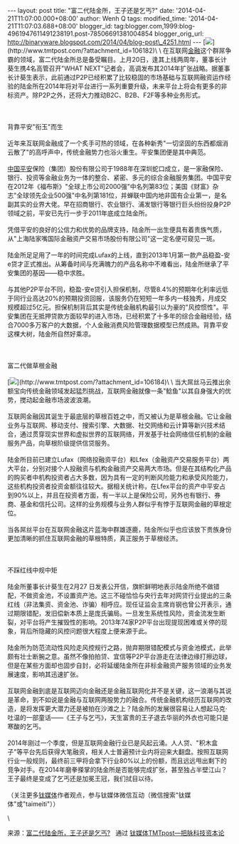 --- layout: post title: "富二代陆金所，王子还是乞丐?" date:
'2014-04-21T11:07:00.000+08:00' author: Wenh Q tags: modified\_time:
'2014-04-21T11:07:03.688+08:00' blogger\_id:
tag:blogger.com,1999:blog-4961947611491238191.post-78506691381004854
blogger\_orig\_url:
http://binaryware.blogspot.com/2014/04/blog-post\_4251.html ---
[![](https://images-blogger-opensocial.googleusercontent.com/gadgets/proxy?url=http%3A%2F%2Fwww.tmtpost.com%2Fwp-content%2Fuploads%2F2014%2F04%2F139800313734-400x222.jpg&container=blogger&gadget=a&rewriteMime=image%2F*)](http://www.tmtpost.com/?attachment_id=106182)\
\
在互联网[金融](http://www.tmtpost.com/tag/%E9%87%91%E8%9E%8D)这个群屌争霸的领域，富二代陆金所总是备受瞩目。上月20日，逢其上线两周年，董事长计葵生携4名高管召开"WHAT
NEXT"记者会，高调发布其2014年扩张战略。据董事长计葵生表示，此前通过P2P已经积累了比较稳固的市场基础与互联网融资运作经验的陆金所在2014年将对平台进行一系列重要升级，未来平台上将会有更多的非标资产。除P2P之外，还将大力推动B2C、B2B、F2F等多种业务形式。\
\
\
\
背靠平安"衔玉"而生\
\
近年来互联网金融成了一个炙手可热的领域，在各种新秀"一切坚固的东西都烟消云散了"的高呼声中，传统金融势力也浴火重生。平安集团便是其中典范。\
\
[中国平安](http://www.tmtpost.com/tag/%E4%B8%AD%E5%9B%BD%E5%B9%B3%E5%AE%89)保险（集团）股份有限公司于1988年在深圳蛇口成立，是一家融保险、银行、投资等金融业务为一体的整合、紧密、多元的综合金融服务集团。中国平安在2012年《福布斯》"全球上市公司2000强"中名列第83位；美国《财富》杂志"全球领先企业500强"中名列第181位，并蝉联中国内地非国有企业第一，是名副其实的业界大佬。早在招商银行、农业银行、浦发银行等银行巨头纷纷投身P2P领域之前，平安已先行一步于2011年底成立陆金所。\
\
凭借平安的良好的公信力和优势的品牌支持，陆金所一出生便具有着贵族气质，从"上海陆家嘴国际金融资产交易市场股份有限公司"这一定名便可窥见一斑。\
\
陆金所足足用了一年的时间完成Lufax的上线，直到2013年1月第一款产品稳盈-安e贷才正式推出。从筹备时间与充满魄力的产品名称中不难看出，陆金所继承了平安集团的基因——稳中求胜。\
\
与其他P2P平台不同，稳盈-安e贷引入担保机制，尽管8.4%的预期年化利率远低于同行业高达20%的预期投资回报，该服务仍在短短一年多内一枝独秀，月成交规模超过5亿元。担保机制背后其实是传统金融机构最引以为豪的"风控惯性"。平安集团在无抵押贷款方面较早的进入市场，已经积累了十多年的综合金融经验，结合7000多万客户的大数据，个人金融消费风险管理数据模型已然成熟。背靠平安这棵大树，陆金所自然好乘凉。\
\
\
\
富二代做草根金融\
\
[![](https://images-blogger-opensocial.googleusercontent.com/gadgets/proxy?url=http%3A%2F%2Fwww.tmtpost.com%2Fwp-content%2Fuploads%2F2014%2F04%2F139800317634-400x213.jpg&container=blogger&gadget=a&rewriteMime=image%2F*)](http://www.tmtpost.com/?attachment_id=106184)\
\
当大屌丝马云推出余额宝向传统金融领域发起猛烈挑战，互联网金融就像一条"鲶鱼"以其自身强大的优势，搅动起金融市场波波浪潮。\
\
互联网金融因其诞生于最底层的草根百姓之中，而又被认为是草根金融。它让金融业务与互联网、移动支付、搜索引擎、大数据、社交网络和云计算等新兴技术结合，通过贯穿现实世界和虚拟世界的互联网络，开发基于社会网络信任机制的金融服务产品，向草根阶级提供信贷服务。\
\
陆金所目前已建立Lufax（网络投融资平台）和Lfex（金融资产交易服务平台）两大平台，分别对接个人投融资与机构金融资产交易两大市场。但是在其结构化产品的购买者中机构投资者占大多数，因为具有一定的判断风险能力和承受风险能力，这些机构投资者投资金额往往较大。据相关统计称，在Lfex平台的资产中平安占到90%以上，并且在投资者方面，有一半以上是保险公司，另外也有银行、券商、基金和信托公司。这样的业务规模与业务人群似乎有悖于互联网金融的草根定位。\
\
当各屌丝平台在互联网金融这片蓝海中群雄逐鹿，陆金所似乎也应该放下贵族身份更加清晰的抓住互联网金融的草根特质，真正服务于草根经济。\
\
\
\
不踩红线中规中矩\
\
陆金所董事长计葵生在2月27
日发表公开信，旗帜鲜明地表示陆金所绝不做错配，不做资金池，不设置资产池。这三不碰恰恰与央行去年对网贷行业提出的三条红线（非法集资、资金池、诈骗）相呼应。现任证监会主席肖钢也曾公开表示，通过期限错配，发旧偿新本质上是庞氏骗局。一旦发生系统性风险，资金流发生断裂，对平台将产生摧毁性的影响。2013年74家P2P平台出现提现困难或关停的现象，背后所隐藏的风控问题很大程度上便来源于此。\
\
陆金所为防范流动性风险走风控规行之路，抛弃期限错配模式与资金池模式，此举颇有壮士断腕之意。虽然不像拍拍贷、宜信等P2P平台游走在法律边缘打擦边球，但是在某些方面却也固步自封，必将延缓陆金所在非标金融资产服务领域的业务发展速度，影响其迅速扩张。\
\
互联网金融到底是互联网迈向金融还是金融互联网化并不是关键，这一浪潮与其说是革命，到不如说是金融与互联网两股势力的融合。传统金融机构经历互联网的改造，是将发挥更大潜力还是被拍在沙滩之上？陆金所的发展很容易让人想起马克·吐温的一部童话——《王子与乞丐》，天生富贵的王子退去华丽的外衣也可能只是寒酸的乞丐。\
\
2014年刚过一个季度，但是互联网金融行业已是风起云涌。人人贷、"积木盒子"等平台先后获得大笔融资，相关人士普遍预计业内将迎来大翻盘。按照互联网行业一般规则，最终前三甲将会拿下行业80%以上的份额，而且远远甩出剩下的竞争对手。在2014年磨拳搽掌的陆金所是否能够完成扩张，甚至独占半壁江山？王子最终是变成了乞丐还是加冕王冠，我们拭目以待。\
\
（关注更多[钛媒体](http://www.tmtpost.com/)作者观点，参与钛媒体微信互动（微信搜索"钛媒体"或"taimeiti"））
<div>

\

</div>

<div>

来源：[富二代陆金所，王子还是乞丐?](http://www.tmtpost.com/106187.html) 
 通过 [钛媒体TMTpost—把脉科技资本论](http://www.tmtpost.com/)

</div>
